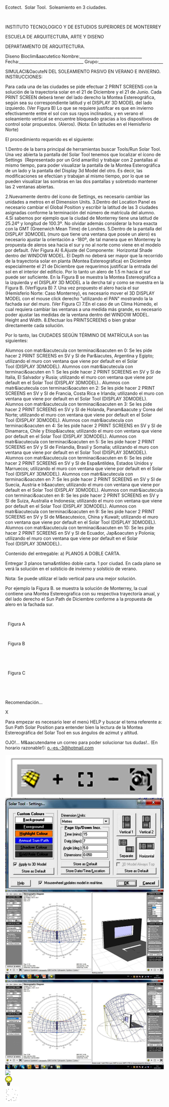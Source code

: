 

Ecotect.  Solar Tool.  Soleamiento en 3 ciudades.




 




 INSTITUTO TECNOLOGICO Y DE ESTUDIOS SUPERIORES DE MONTERREY 

ESCUELA DE ARQUITECTURA, ARTE Y DISENO 

DEPARTAMENTO DE ARQUITECTURA.


Diseno Bioclim&aacutetico
Nombre:_______________________________ 
Fecha:________________________________ 
Grupo:________________________________ 

SIMULACI&OacuteN DEL SOLEAMIENTO PASIVO EN VERANO E INVIERNO. 
INSTRUCCIONES: 
 
Para cada una de las ciudades se pide efectuar 2 PRINT SCREENS con la solución de la trayectoria solar en el 21 de Diciembre y el 21 de Junio. Cada PRINT SCREEN deberá tener del lado derecho la Montea Estereográfica, según sea su correspondiente latitud y el DISPLAY 3D MODEL del lado izquierdo. (Ver Figura B) 
Lo que se requiere justifcar es que en invierno efectivamente entre el sol con sus rayos inclinados, y en verano el soleamiento vertical se encuentre bloqueado gracias a los dispositivos de control solar propuestos. (Aleros). (Nota: En latitudes en el Hemisferio Norte) 

El procedimiento requerido es el siguiente: 

1.Dentro de la barra principal de herramientas buscar Tools/Run Solar Tool. Una vez abierta la pantalla del Solar Tool tenemos que localizar el ícono de Settings  (Representado por un Grid amarillo) y trabajar con 2 pantallas al mismo tiempo, para poder visualizar la pantalla de la Montea Esterográfica de un lado y la pantalla del Display 3d Model del otro. Es decir, las modificaciones se efectúan y trabajan al mismo tiempo, por lo que se pueden visualizar las sombras en las dos pantallas y sobretodo mantener las 2 ventanas abiertas. 

2.Nuevamente dentro del ícono de Settings, es necesario cambiar las unidades a metros en el Dimension Units. 
3.Dentro del Location Panel es necesario cambiar el Global Position y escribir la latitud de las 3 ciudades asignadas conforme la terminación del número de matrícula del alumno. 
4.Si sabemos por ejemplo que la ciudad de Monterrey tiene una latitud de 25.24º y longitud de 100.3º. No olvidar además considerar la hora exacta con la GMT (Greenwich Mean Time) de Londres. 
5.Dentro de la pantalla del DISPLAY 3DMODEL (muro que tiene una ventana que posée un alero) es necesario ajustar la orientación a -180º, de tal manera que en Monterrey la propuesta de aleros sea hacia el sur y no al norte como viene en el modelo por default. (Ver Figura A) 
6.Ajuste del Componente:  Horizontal Shade dentro del WINDOW MODEL. El Depth no deberá ser mayor que la recorrido de la trayectoria solar en planta (Montea Estereográfica) en Diciembre especialmente el 21 de Diciembre que requerimos justificar la entrada del sol en el interior del edificio. Por lo tanto un alero de 1.5 m hacia el sur puede ser suficiente. En la Figura B se muestra la Montea Estereográfica a la izquierda y el DISPLAY 3D MODEL a la dercha tal y como se muestra en la Figura B. (VerFigura B) 
7. Una vez propuesto el alero hacia el sur (Hemisferio Norte: Caso Monterrey), es necesario mover el 3D DISPLAY MODEL con el mouse click derecho "utilizando el PAN" mostrando la la fachada sur del muro. (Ver Figura C) 
7.En el caso de un Clima Húmedo, el cual requiera cambiar las ventanas a una medida más grande, es necesario poder ajustar las medidas de la ventana dentro del WINDOW MODEL. Height and Width. 
8.Efectuar los PRINTSCREENS o bien grabar directamente cada solución. 

Por lo tanto, las CIUDADES SEGÚN TÉRMINO DE MATRÍCULA son las siguientes: 

Alumnos con matr&iacutecula con terminaci&oacuten en 0: Se les pide hacer 2 PRINT SCREENS en SV y SI de Par&iacutes, Argentina y Egipto; utilizando el muro con ventana que viene por default en el Solar Tool (DISPLAY 3DMODEL). 
Alumnos con matr&iacutecula con terminaci&oacuten en 1: Se les pide hacer 2 PRINT SCREENS en SV y SI de Italia, El Salvador y Rusia; utilizando el muro con ventana que viene por default en el Solar Tool (DISPLAY 3DMODEL).. 
Alumnos con matr&iacutecula con terminaci&oacuten en 2: Se les pide hacer 2 PRINT SCREENS en SV y SI de Francia, Costa Rica e Irlanda; utilizando el muro con ventana que viene por default en el Solar Tool (DISPLAY 3DMODEL). 
Alumnos con matr&iacutecula con terminaci&oacuten en 3: Se les pide hacer 2 PRINT SCREENS en SV y SI de Holanda, Panam&aacute y Corea del Norte; utilizando el muro con ventana que viene por default en el Solar Tool (DISPLAY 3DMODEL). 
Alumnos con matr&iacutecula con terminaci&oacuten en 4: Se les pide hacer 2 PRINT SCREENS en SV y SI de Dinamarca, Chile y Etiop&iacutea; utilizando el muro con ventana que viene por default en el Solar Tool (DISPLAY 3DMODEL). 
Alumnos con matr&iacutecula con terminaci&oacuten en 5: Se les pide hacer 2 PRINT SCREENS en SV y SI de Finlandia, Brasil y Somalia; utilizando el muro con ventana que viene por default en el Solar Tool (DISPLAY 3DMODEL). 
Alumnos con matr&iacutecula con terminaci&oacuten en 6: Se les pide hacer 2 PRINT SCREENS en SV y SI de Espa&ntildea, Estados Unidos y Marruecos; utilizando el muro con ventana que viene por default en el Solar Tool (DISPLAY 3DMODEL). 
Alumnos con matr&iacutecula con terminaci&oacuten en 7: Se les pide hacer 2 PRINT SCREENS en SV y SI de Suecia, Austria e Ir&aacuten; utilizando el muro con ventana que viene por default en el Solar Tool (DISPLAY 3DMODEL). 
Alumnos con matr&iacutecula con terminaci&oacuten en 8: Se les pide hacer 2 PRINT SCREENS en SV y SI de Suiza, Australia e Indonesia; utilizando el muro con ventana que viene por default en el Solar Tool (DISPLAY 3DMODEL). 
Alumnos con matr&iacutecula con terminaci&oacuten en 9: Se les pide hacer 2 PRINT SCREENS en SV y SI de M&eacutexico, China y Kuwait; utilizando el muro con ventana que viene por default en el Solar Tool (DISPLAY 3DMODEL). 
Alumnos con matr&iacutecula con terminaci&oacuten en 10: Se les pide hacer 2 PRINT SCREENS en SV y SI de Ecuador, Jap&oacuten y Polonia; utilizando el muro con ventana que viene por default en el Solar Tool (DISPLAY 3DMODEL).. 

Contenido del entregable: 
a) PLANOS A DOBLE CARTA. 

Entregar 3 planos tama&ntildeo doble carta. 1 por ciudad. 
En cada plano se verá la solución en el solsticio de invierno y solsticio de verano. 

Nota: Se puede utilizar el lado vertical para una mejor solución. 


Por ejemplo la Figura B. se muestra la solución de Monterrey, la cual contiene una Montea Estereografica con su respectiva trayectoría anual, y del lado derecho el Sun Path de Diciembre conforme a la propuesta de alero en la fachada sur. 


 
 

 
 Figura A 




 
 

 
 Figura B 

  


 
 

 
 Figura C 

  

 


















Recomendación...




X






 Para empezar es necesario leer el menú HELP y buscar el tema referente a: 
Sun Path Solar Position para entender bien la lectura de la Montea Estereográfica del Solar Tool en sus ángulos de azimut y altitud. 







 OJO!... 
M&aacutendame un correo para poder solucionar tus dudas!.. (En horario razonable!): o.-es.-3@hotmail.com




<div class="mdl-grid">
<div class="mdl-cell mdl-cell--6-col mdl-typography--text-center">
<img src='./content/8/M8.66/Ecotect.9.jpg'>
</div>
<div class="mdl-cell mdl-cell--6-col mdl-typography--text-center">
<img src='./content/8/M8.66/Ecotect.5.jpg'>
</div>
<div class="mdl-cell mdl-cell--6-col mdl-typography--text-center">
<img src='./content/8/M8.66/Ecotect.3.jpg'>
</div>
<div class="mdl-cell mdl-cell--6-col mdl-typography--text-center">
<img src='./content/8/M8.66/Ecotect.4.jpg'>
</div>
<div class="mdl-cell mdl-cell--6-col mdl-typography--text-center">
<img src='./content/8/M8.66/Solucion._Ecotect.1.bmp'>
</div>
<div class="mdl-cell mdl-cell--6-col mdl-typography--text-center">
<img src='./content/8/M8.66/sugerencias.gif'>
</div>
<div class="mdl-cell mdl-cell--6-col mdl-typography--text-center">
<img src='./content/8/M8.66/email_41.gif'>
</div>
</div>